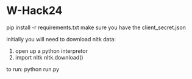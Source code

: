 # W-Hack24

pip install -r requirements.txt
make sure you have the client_secret.json

initially you will need to download nltk data:
1. open up a python interpretor
2. import nltk
   nltk.download()

to run: python run.py
